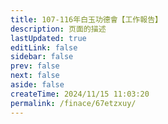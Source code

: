 ```yaml
---
title: 107-116年白玉功德會【工作報告】
description: 页面的描述
lastUpdated: true
editLink: false
sidebar: false
prev: false
next: false
aside: false
createTime: 2024/11/15 11:03:20
permalink: /finace/67etzxuy/
---
```


<style>

</style>
